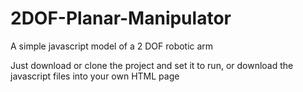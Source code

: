 # 2DOF-Planar-Manipulator
A simple javascript model of a 2 DOF robotic arm

Just download or clone the project and set it to run, or download the javascript files into your own HTML page

